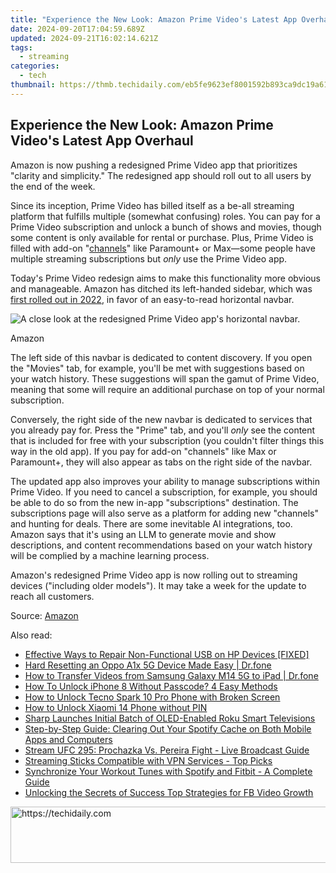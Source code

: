 ```yaml
---
title: "Experience the New Look: Amazon Prime Video's Latest App Overhaul"
date: 2024-09-20T17:04:59.689Z
updated: 2024-09-21T16:02:14.621Z
tags:
  - streaming
categories:
  - tech
thumbnail: https://thmb.techidaily.com/eb5fe9623ef8001592b893ca9dc19a617df53079daa5a9aa99a5d5766cabadbb.jpg
---
```


## Experience the New Look: Amazon Prime Video's Latest App Overhaul

Amazon is now pushing a redesigned Prime Video app that prioritizes "clarity and simplicity." The redesigned app should roll out to all users by the end of the week.

 Since its inception, Prime Video has billed itself as a be-all streaming platform that fulfills multiple (somewhat confusing) roles. You can pay for a Prime Video subscription and unlock a bunch of shows and movies, though some content is only available for rental or purchase. Plus, Prime Video is filled with add-on "[channels](https://www.amazon.com/gp/video/store/channels?tag=hotoge-20&ascsubtag=UUhtgUeUpU2004341&asc%5Frefurl=https%3A%2F%2Fwww.howtogeek.com%2Fprime-video-redesign-2024%2F&asc%5Fcampaign=Short-Term)" like Paramount+ or Max—some people have multiple streaming subscriptions but _only_ use the Prime Video app.

 Today's Prime Video redesign aims to make this functionality more obvious and manageable. Amazon has ditched its left-handed sidebar, which was [first rolled out in 2022](https://fix-guide.techidaily.com/in-2024-4-feasible-ways-to-fake-location-on-facebook-for-your-itel-p40-drfone-by-drfone-virtual-android/), in favor of an easy-to-read horizontal navbar.

![A close look at the redesigned Prime Video app's horizontal navbar.](https://static1.howtogeekimages.com/wordpress/wp-content/uploads/2024/07/37.jpg) 

Amazon

 The left side of this navbar is dedicated to content discovery. If you open the "Movies" tab, for example, you'll be met with suggestions based on your watch history. These suggestions will span the gamut of Prime Video, meaning that some will require an additional purchase on top of your normal subscription.

 Conversely, the right side of the new navbar is dedicated to services that you already pay for. Press the "Prime" tab, and you'll _only_ see the content that is included for free with your subscription (you couldn't filter things this way in the old app). If you pay for add-on "channels" like Max or Paramount+, they will also appear as tabs on the right side of the navbar.

 The updated app also improves your ability to manage subscriptions within Prime Video. If you need to cancel a subscription, for example, you should be able to do so from the new in-app "subscriptions" destination. The subscriptions page will also serve as a platform for adding new "channels" and hunting for deals. There are some inevitable AI integrations, too. Amazon says that it's using an LLM to generate movie and show descriptions, and content recommendations based on your watch history will be complied by a machine learning process.

 Amazon's redesigned Prime Video app is now rolling out to streaming devices ("including older models"). It may take a week for the update to reach all customers.

 Source: [Amazon](https://www.aboutamazon.com/news/entertainment/prime-video-updated-steaming-experience)

<ins class="adsbygoogle"
     style="display:block"
     data-ad-format="autorelaxed"
     data-ad-client="ca-pub-7571918770474297"
     data-ad-slot="1223367746"></ins>

<ins class="adsbygoogle"
     style="display:block"
     data-ad-client="ca-pub-7571918770474297"
     data-ad-slot="8358498916"
     data-ad-format="auto"
     data-full-width-responsive="true"></ins>

<span class="atpl-alsoreadstyle">Also read:</span>
<div><ul>
<li><a href="https://common-error.techidaily.com/effective-ways-to-repair-non-functional-usb-on-hp-devices-fixed/"><u>Effective Ways to Repair Non-Functional USB on HP Devices [FIXED]</u></a></li>
<li><a href="https://techidaily.com/hard-resetting-an-oppo-a1x-5g-device-made-easy-drfone-by-drfone-reset-android-reset-android/"><u>Hard Resetting an Oppo A1x 5G Device Made Easy | Dr.fone</u></a></li>
<li><a href="https://android-transfer.techidaily.com/how-to-transfer-videos-from-samsung-galaxy-m14-5g-to-ipad-drfone-by-drfone-transfer-from-android-transfer-from-android/"><u>How to Transfer Videos from Samsung Galaxy M14 5G to iPad | Dr.fone</u></a></li>
<li><a href="https://ios-unlock.techidaily.com/how-to-unlock-iphone-8-without-passcode-4-easy-methods-by-drfone-ios/"><u>How To Unlock iPhone 8 Without Passcode? 4 Easy Methods</u></a></li>
<li><a href="https://unlock-android.techidaily.com/how-to-unlock-tecno-spark-10-pro-phone-with-broken-screen-by-drfone-android/"><u>How to Unlock Tecno Spark 10 Pro Phone with Broken Screen</u></a></li>
<li><a href="https://unlock-android.techidaily.com/how-to-unlock-xiaomi-14-phone-without-pin-by-drfone-android/"><u>How to Unlock Xiaomi 14 Phone without PIN</u></a></li>
<li><a href="https://media-tips.techidaily.com/sharp-launches-initial-batch-of-oled-enabled-roku-smart-televisions/"><u>Sharp Launches Initial Batch of OLED-Enabled Roku Smart Televisions</u></a></li>
<li><a href="https://media-tips.techidaily.com/step-by-step-guide-clearing-out-your-spotify-cache-on-both-mobile-apps-and-computers/"><u>Step-by-Step Guide: Clearing Out Your Spotify Cache on Both Mobile Apps and Computers</u></a></li>
<li><a href="https://media-tips.techidaily.com/stream-ufc-295-prochazka-vs-pereira-fight-live-broadcast-guide/"><u>Stream UFC 295: Prochazka Vs. Pereira Fight - Live Broadcast Guide</u></a></li>
<li><a href="https://media-tips.techidaily.com/streaming-sticks-compatible-with-vpn-services-top-picks/"><u>Streaming Sticks Compatible with VPN Services - Top Picks</u></a></li>
<li><a href="https://media-tips.techidaily.com/synchronize-your-workout-tunes-with-spotify-and-fitbit-a-complete-guide/"><u>Synchronize Your Workout Tunes with Spotify and Fitbit - A Complete Guide</u></a></li>
<li><a href="https://facebook-video-files.techidaily.com/unlocking-the-secrets-of-success-top-strategies-for-fb-video-growth/"><u>Unlocking the Secrets of Success Top Strategies for FB Video Growth</u></a></li>
</ul></div>

<!-- affiliate ads begin -->
<a href="https://appsumo.8odi.net/c/5597632/2094415/7443" target="_top" id="2094415">
  <img src="//a.impactradius-go.com/display-ad/7443-2094415" border="0" alt="https://techidaily.com" width="728" height="90"/>
</a>
<img height="0" width="0" src="https://appsumo.8odi.net/i/5597632/2094415/7443" style="position:absolute;visibility:hidden;" border="0" />
<!-- affiliate ads end -->

